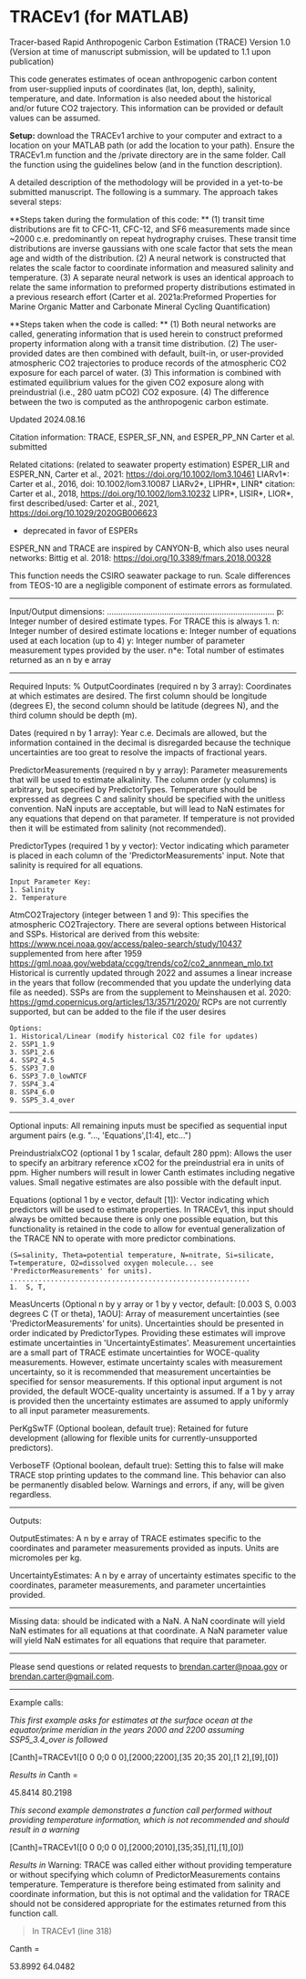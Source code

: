 # TRACEv1 (for MATLAB)
Tracer-based Rapid Anthropogenic Carbon Estimation (TRACE)
Version 1.0 (Version at time of manuscript submission, will be updated to 1.1 upon publication)

This code generates estimates of ocean anthropogenic carbon content from
user-supplied inputs of coordinates (lat, lon, depth), salinity,
temperature, and date. Information is also needed about the historical
and/or future CO2 trajectory.  This information can be provided or
default values can be assumed.  

**Setup:** download the TRACEv1 archive to your computer and extract to a location 
on your MATLAB path (or add the location to your path).  Ensure the TRACEv1.m 
function and the /private directory are in the same folder.  Call the function 
using the guidelines below (and in the function description).

A detailed description of the methodology will be provided in a yet-to-be submitted 
manuscript.  The following is a summary.  The approach takes several steps:

**Steps taken during the formulation of this code: **
(1) transit time distributions are fit to CFC-11, CFC-12, and SF6
measurements made since ~2000 c.e. predominantly on repeat hydrography
cruises. These transit time distributions are inverse gaussians with one
scale factor that sets the mean age and width of the distribution. (2) A
neural network is constructed that relates the scale factor to
coordinate information and measured salinity and temperature. (3) A
separate neural network is uses an identical approach to relate the same
information to preformed property distributions estimated in a previous
research effort (Carter et al. 2021a:Preformed Properties for Marine
Organic Matter and Carbonate Mineral Cycling Quantification)

**Steps taken when the code is called: **
(1) Both neural networks are called, generating information that is used 
herein to construct preformed property information along with a transit 
time distribution.  (2) The user-provided dates are then combined with 
default, built-in, or user-provided atmospheric CO2 trajectories to 
produce records of the atmospheric CO2 exposure for each parcel of water. 
(3) This information is combined with estimated equilibrium values for 
the given CO2 exposure along with preindustrial (i.e., 280 uatm pCO2) 
CO2 exposure.  (4) The difference between the two is computed as the 
anthropogenic carbon estimate.

Updated 2024.08.16

Citation information: 
TRACE, ESPER_SF_NN, and ESPER_PP_NN Carter et al. submitted

Related citations: (related to seawater property estimation)
ESPER_LIR and ESPER_NN, Carter et al., 2021: https://doi.org/10.1002/lom3.10461
LIARv1*: Carter et al., 2016, doi: 10.1002/lom3.10087
LIARv2*, LIPHR*, LINR* citation: Carter et al., 2018, https://doi.org/10.1002/lom3.10232
LIPR*, LISIR*, LIOR*, first described/used: Carter et al., 2021, https://doi.org/10.1029/2020GB006623
* deprecated in favor of ESPERs

ESPER_NN and TRACE are inspired by CANYON-B, which also uses neural networks: 
Bittig et al. 2018: https://doi.org/10.3389/fmars.2018.00328

This function needs the CSIRO seawater package to run.  Scale
differences from TEOS-10 are a negligible component of estimate errors
as formulated.

*************************************************************************
Input/Output dimensions:
.........................................................................
p: Integer number of desired  estimate types. For TRACE this is always 1.
n: Integer number of desired estimate locations
e: Integer number of equations used at each location (up to 4)
y: Integer number of parameter measurement types provided by the user.
n*e: Total number of estimates returned as an n by e array

*************************************************************************
Required Inputs:
%
OutputCoordinates (required n by 3 array): 
    Coordinates at which estimates are desired.  The first column should
    be longitude (degrees E), the second column should be latitude
    (degrees N), and the third column should be depth (m).

Dates (required n by 1 array):
    Year c.e.  Decimals are allowed, but the information contained in the
    decimal is disregarded because the technique uncertainties are too
    great to resolve the impacts of fractional years. 
    
PredictorMeasurements (required n by y array): 
    Parameter measurements that will be used to estimate alkalinity.  The
    column order (y columns) is arbitrary, but specified by
    PredictorTypes. Temperature should be expressed as degrees C and
    salinity should be specified with the unitless convention.  NaN
    inputs are acceptable, but will lead to NaN estimates for any
    equations that depend on that parameter.  If temperature is not
    provided then it will be estimated from salinity (not recommended).
    
PredictorTypes (required 1 by y vector): 
    Vector indicating which parameter is placed in each column of the
    'PredictorMeasurements' input.  Note that salinity is required for
    all equations.  
    
    Input Parameter Key: 
    1. Salinity
    2. Temperature
   
AtmCO2Trajectory (integer between 1 and 9):
    This specifies the atmospheric CO2Trajectory.
    There are several options between Historical and SSPs.
    Historical are derived from this website:
    https://www.ncei.noaa.gov/access/paleo-search/study/10437
    supplemented from here after 1959
    https://gml.noaa.gov/webdata/ccgg/trends/co2/co2_annmean_mlo.txt
    Historical is currently updated through 2022 and assumes a linear
    increase in the years that follow (recommended that you update the
    underlying data file as needed).
    SSPs are from the supplement to Meinshausen et al. 2020:
    https://gmd.copernicus.org/articles/13/3571/2020/
    RCPs are not currently supported, but can be added to the file if the
    user desires
   
    Options:
    1. Historical/Linear (modify historical CO2 file for updates)
    2. SSP1_1.9	
    3. SSP1_2.6	
    4. SSP2_4.5	
    5. SSP3_7.0	
    6. SSP3_7.0_lowNTCF	
    7. SSP4_3.4	
    8. SSP4_6.0	
    9. SSP5_3.4_over

*************************************************************************
Optional inputs:  All remaining inputs must be specified as sequential
input argument pairs (e.g. "..., 'Equations',[1:4], etc...")

PreindustrialxCO2 (optional 1 by 1 scalar, default 280 ppm): 
    Allows the user to specify an arbitrary reference xCO2 for the
    preindustrial era in units of ppm.  Higher numbers will result in
    lower Canth estimates including negative values.  Small negative
    estimates are also possible with the default input.
   
Equations (optional 1 by e vector, default [1]):
    Vector indicating which predictors will be used to estimate
    properties. In TRACEv1, this input should always be omitted because
    there is only one possible equation, but this functionality is
    retained in the code to allow for eventual generalization of the
    TRACE NN to operate with more predictor combinations.
    
    (S=salinity, Theta=potential temperature, N=nitrate, Si=silicate,
    T=temperature, O2=dissolved oxygen molecule... see
    'PredictorMeasurements' for units).
    ...........................................................
    1.  S, T,
   
MeasUncerts (Optional n by y array or 1 by y vector, default: [0.003 S,
    0.003 degrees C (T or theta), 1AOU]: Array of measurement
    uncertainties (see 'PredictorMeasurements' for units). Uncertainties
    should be presented in order indicated by PredictorTypes. Providing
    these estimates will improve estimate uncertainties in
    'UncertaintyEstimates'. Measurement uncertainties are a small part of
    TRACE estimate uncertainties for WOCE-quality measurements. However,
    estimate uncertainty scales with measurement uncertainty, so it is
    recommended that measurement uncertainties be specified for sensor
    measurements.  If this optional input argument is not provided, the
    default WOCE-quality uncertainty is assumed.  If a 1 by y array is
    provided then the uncertainty estimates are assumed to apply
    uniformly to all input parameter measurements.
   
PerKgSwTF (Optional boolean, default true): 
    Retained for future development (allowing for flexible units for
    currently-unsupported predictors).
   
VerboseTF (Optional boolean, default true): 
    Setting this to false will make TRACE stop printing updates to
    the command line.  This behavior can also be permanently disabled
    below. Warnings and errors, if any, will be given regardless.
   
*************************************************************************
Outputs:

OutputEstimates: 
    A n by e array of TRACE estimates specific to the coordinates and
    parameter measurements provided as inputs.  Units are micromoles per
    kg.
	
UncertaintyEstimates: 
    A n by e array of uncertainty estimates specific to the coordinates,
    parameter measurements, and parameter uncertainties provided.
    
*************************************************************************
Missing data: should be indicated with a NaN.  A NaN coordinate will
yield NaN estimates for all equations at that coordinate.  A NaN
parameter value will yield NaN estimates for all equations that require
that parameter.

*************************************************************************
Please send questions or related requests to brendan.carter@noaa.gov or
brendan.carter@gmail.com.
*************************************************************************

Example calls:

_This first example asks for estimates at the surface ocean at the equator/prime meridian in the years 2000 and 2200 assuming SSP5_3.4_over is followed_

[Canth]=TRACEv1([0 0 0;0 0 0],[2000;2200],[35 20;35 20],[1 2],[9],[0])

_Results in_
Canth =

   45.8414
   80.2198

_This second example demonstrates a function call performed without providing temperature information, which is not recommended and should result in a warning_

[Canth]=TRACEv1([0 0 0;0 0 0],[2000;2010],[35;35],[1],[1],[0])

_Results in_
Warning: TRACE was called either without providing temperature or without
specifying which column of PredictorMeasurements contains temperature.
Temperature is therefore being estimated from salinity and coordinate information,
but this is not optimal and the validation for TRACE should not be considered
appropriate for the estimates returned from this function call. 
> In TRACEv1 (line 318) 

Canth =

   53.8992
   64.0482
